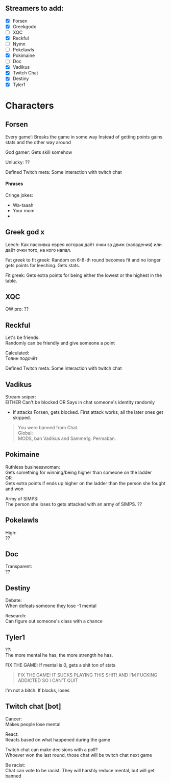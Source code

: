 ## Streamers to add:
- [x] Forsen  
- [x] Greekgodx  
- [ ] XQC  
- [x] Reckful  
- [ ] Nymn  
- [ ] Pokelawls  
- [x] Pokimaine  
- [ ] Doc  
- [x] Vadikus  
- [x] Twitch Chat  
- [x] Destiny  
- [x] Tyler1

# Characters


## Forsen

Every game!:
Breaks the game in some way
Instead of getting points gains stats and the other way around

God gamer:
Gets skill somehow

Unlucky:
??

Defined Twitch meta:
Some interaction with twitch chat

#### Phrases
Cringe jokes:
- Wa-taaah
- Your mom
- 

## Greek god x

Leech: 
Как пассивка еврея которая даёт очки за движ (нападения) или даёт очки того, на кого напал.

Fat greek to fit greek: 
Random on 6-8-th round becomes fit and no longer gets points for leeching. Gets stats.

Fit greek:
Gets extra points for being either the lowest or the highest in the table.


## XQC
OW pro:
??



## Reckful
Let's be friends:  
Randomly can be friendly and give someone a point

Calculated:  
Толин подсчёт

Defined Twitch meta:
Some interaction with twitch chat

## Vadikus
Stream sniper:  
EITHER
Can't be blocked
OR
Says in chat someone's identity randomly  

- If attacks Forsen, gets blocked. First attack works, all the later ones get skipped.  
> You were banned from Chat.  
Global:  
> MODS, ban Vadikus and Samme1g. Permaban.  

## Pokimaine
Ruthless businesswoman:  
Gets something for winning/being higher than someone on the ladder  
OR  
Gets extra points if ends up higher on the ladder than the person she fought and won  

Army of SIMPS:  
The person she loses to gets attacked with an army of SIMPS. ??

## Pokelawls
High:  
??

## Doc
Transparent:  
??

## Destiny
Debate:  
When defeats someone they lose -1 mental

Research:  
Can figure out someone's class with a chance

## Tyler1
??:  
The more mental he has, the more strength he has.  

FIX THE GAME:
If mental is 0, gets a shit ton of stats
> FIX THE GAME! IT SUCKS PLAYING THIS SHIT! AND I'M FUCKING ADDICTED SO I CAN'T QUIT


I'm not a bitch:
If blocks, loses

## Twitch chat [bot]
Cancer:  
Makes people lose mental 

React:  
Reacts based on what happened during the game

Twitch chat can make decisions with a poll?  
Whoever won the last round, those chat will be twitch chat next game  

Be racist:  
Chat can vote to be racist. They will harshly reduce mental, but will get banned